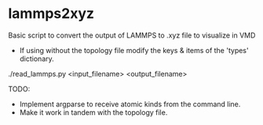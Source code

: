 # lammps2xyz

Basic script to convert the output of LAMMPS to .xyz file to visualize in VMD

* If using without the topology file modify the keys & items of the 'types' dictionary.

./read_lammps.py <input_filename> <output_filename>


TODO:
* Implement argparse to receive atomic kinds from the command line.
* Make it work in tandem with the topology file.
